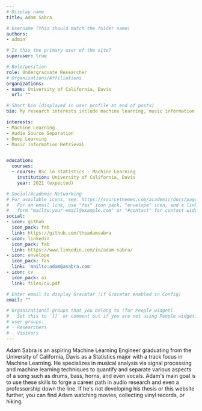 ```yaml
---
# Display name
title: Adam Sabra

# Username (this should match the folder name)
authors:
- admin

# Is this the primary user of the site?
superuser: true

# Role/position
role: Undergraduate Researcher
# Organizations/Affiliations
organizations:
- name: University of California, Davis
  url: ""

# Short bio (displayed in user profile at end of posts)
bio: My research interests include machine learning, music information retrieval, and audio source separation.

interests:
- Machine Learning
- Audio Source Separation
- Deep Learning
- Music Information Retrieval


education:
  courses:
  - course: BSc in Statistics - Machine Learning
    institution: University of California, Davis
    year: 2021 (expected)

# Social/Academic Networking
# For available icons, see: https://sourcethemes.com/academic/docs/page-builder/#icons
#   For an email link, use "fas" icon pack, "envelope" icon, and a link in the
#   form "mailto:your-email@example.com" or "#contact" for contact widget.
social:
- icon: github
  icon_pack: fab
  link: https://github.com/theadamsabra
- icon: linkedin
  icon_pack: fab
  link: https://www.linkedin.com/in/adam-sabra/
- icon: envelope
  icon_pack: fas
  link: 'mailto:adam@asabra.com'
- icon: cv
  icon_pack: ai
  link: files/cv.pdf

# Enter email to display Gravatar (if Gravatar enabled in Config)
email: ""

# Organizational groups that you belong to (for People widget)
#   Set this to `[]` or comment out if you are not using People widget.
# user_groups:
# - Researchers
# - Visitors
---
```


Adam Sabra is an aspiring Machine Learning Engineer graduating from the University of California, Davis as a Statistics major with a track focus in Machine Learning. He specializes in musical analysis via signal processing and machine learning techniques to quantify and separate various aspects of a song such as drums, bass, horns, and even vocals. Adam's main goal is to use these skills to forge a career path in audio research and even a professorship down the line. If he's not developing his thesis or this website further, you can find Adam watching movies, collecting vinyl records, or hiking.
